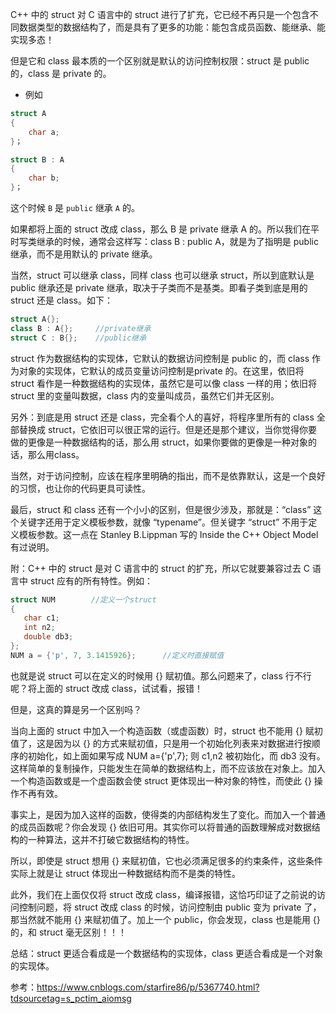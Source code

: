 C++ 中的 struct 对 C 语言中的 struct 进行了扩充，它已经不再只是一个包含不同数据类型的数据结构了，而是具有了更多的功能：能包含成员函数、能继承、能实现多态！

但是它和 class 最本质的一个区别就是默认的访问控制权限：struct 是 public 的，class 是 private 的。

* 例如

``` C++
struct A
{
    char a;
}；

struct B : A
{
    char b;
}；
```

这个时候 `B` 是 `public` 继承 `A` 的。

如果都将上面的 struct 改成 class，那么 B 是 private 继承 A 的。所以我们在平时写类继承的时候，通常会这样写：class B : public A，就是为了指明是 public 继承，而不是用默认的 private 继承。

当然，struct 可以继承 class，同样 class 也可以继承 struct，所以到底默认是 public 继承还是 private 继承，取决于子类而不是基类。即看子类到底是用的 struct 还是 class。如下：


``` C++
struct A{};
class B : A{};     //private继承
struct C : B{};    //public继承
```

struct 作为数据结构的实现体，它默认的数据访问控制是 public 的，而 class 作为对象的实现体，它默认的成员变量访问控制是private 的。在这里，依旧将 struct 看作是一种数据结构的实现体，虽然它是可以像 class 一样的用；依旧将 struct 里的变量叫数据，class 内的变量叫成员，虽然它们并无区别。

另外：到底是用 struct 还是 class，完全看个人的喜好，将程序里所有的 class 全部替换成 struct，它依旧可以很正常的运行。但是还是那个建议，当你觉得你要做的更像是一种数据结构的话，那么用 struct，如果你要做的更像是一种对象的话，那么用class。 

当然，对于访问控制，应该在程序里明确的指出，而不是依靠默认，这是一个良好的习惯，也让你的代码更具可读性。 

最后，struct 和 class 还有一个小小的区别，但是很少涉及，那就是：“class” 这个关键字还用于定义模板参数，就像 “typename”。但关键字 “struct” 不用于定义模板参数。这一点在 Stanley B.Lippman 写的 Inside the C++ Object Model 有过说明。 

 

附：C++ 中的 struct 是对 C 语言中的 struct 的扩充，所以它就要兼容过去 C 语言中 struct 应有的所有特性。例如：

``` C++
struct NUM        //定义一个struct
{
   char c1;
   int n2;
   double db3;
};
NUM a = {'p', 7, 3.1415926};      //定义时直接赋值 
```


也就是说 struct 可以在定义的时候用 {} 赋初值。那么问题来了，class 行不行呢？将上面的 struct 改成 class，试试看，报错！

但是，这真的算是另一个区别吗？ 

当向上面的 struct 中加入一个构造函数（或虚函数）时，struct 也不能用 {} 赋初值了，这是因为以 {} 的方式来赋初值，只是用一个初始化列表来对数据进行按顺序的初始化，如上面如果写成 NUM a={'p',7}; 则 c1,n2 被初始化，而 db3 没有。这样简单的复制操作，只能发生在简单的数据结构上，而不应该放在对象上。加入一个构造函数或是一个虚函数会使 struct 更体现出一种对象的特性，而使此 {} 操作不再有效。 

事实上，是因为加入这样的函数，使得类的内部结构发生了变化。而加入一个普通的成员函数呢？你会发现 {} 依旧可用。其实你可以将普通的函数理解成对数据结构的一种算法，这并不打破它数据结构的特性。 

所以，即使是 struct 想用 {} 来赋初值，它也必须满足很多的约束条件，这些条件实际上就是让 struct 体现出一种数据结构而不是类的特性。 

此外，我们在上面仅仅将 struct 改成 class，编译报错，这恰巧印证了之前说的访问控制问题，将 struct 改成 class 的时候，访问控制由 public 变为 private 了，那当然就不能用 {} 来赋初值了。加上一个 public，你会发现，class 也是能用 {} 的，和 struct 毫无区别！！！ 

总结：struct 更适合看成是一个数据结构的实现体，class 更适合看成是一个对象的实现体。


参考：<https://www.cnblogs.com/starfire86/p/5367740.html?tdsourcetag=s_pctim_aiomsg>
